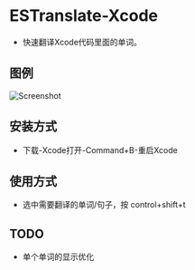 # ESTranslate-Xcode

- 快速翻译Xcode代码里面的单词。

## 图例

![Screenshot](https://raw.githubusercontent.com/EnjoySR/ESTranslate-Xcode/master/ScreenShot/translate.gif)

## 安装方式

- 下载-Xcode打开-Command+B-重启Xcode

## 使用方式

- 选中需要翻译的单词/句子，按 control+shift+t

## TODO

- 单个单词的显示优化
